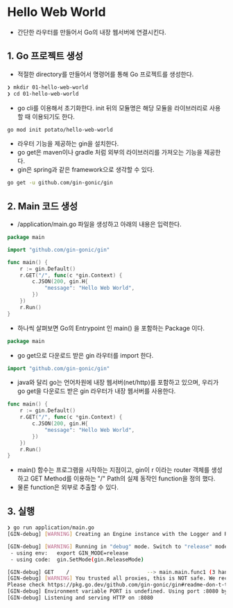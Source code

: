 # Hello Web World

- 간단한 라우터를 만들어서 Go의 내장 웹서버에 연결시킨다.

## 1. Go 프로젝트 생성

- 적절한 directory를 만들어서 명령어를 통해 Go 프로젝트를 생성한다.

```sh
❯ mkdir 01-hello-web-world
❯ cd 01-hello-web-world
```

- go cli를 이용해서 초기화한다. init 뒤의 모듈명은 해당 모듈을 라이브러리로 사용할 때 이용되기도 한다.

```sh
go mod init potato/hello-web-world
```

- 라우터 기능을 제공하는 gin을 설치한다. 
- go get은 maven이나 gradle 처럼 외부의 라이브러리를 가져오는 기능을 제공한다.
- gin은 spring과 같은 framework으로 생각할 수 있다.

```sh
go get -u github.com/gin-gonic/gin
```

## 2. Main 코드 생성

- /application/main.go 파일을 생성하고 아래의 내용은 입력한다.
  
```go
package main

import "github.com/gin-gonic/gin"

func main() {
	r := gin.Default()
	r.GET("/", func(c *gin.Context) {
		c.JSON(200, gin.H{
			"message": "Hello Web World",
		})
	})
	r.Run()
}

```

- 하나씩 살펴보면 Go의 Entrypoint 인 main() 을 포함하는 Package 이다.

``` go
package main
```

- go get으로 다운로드 받은 gin 라우터를 import 한다.

```go
import "github.com/gin-gonic/gin"
```

- java와 달리 go는 언어차원에 내장 웹서버(net/http)를 포함하고 있으며, 우리가 go get을 다운로드 받은 gin 라우터가 내장 웹서버를 사용한다.

```go
func main() {
	r := gin.Default()
	r.GET("/", func(c *gin.Context) {
		c.JSON(200, gin.H{
			"message": "Hello Web World",
		})
	})
	r.Run()
}
```

- main() 함수는 프로그램을 시작하는 지점이고, gin이 r 이라는 router 객체를 생성하고 GET Method를 이용하는 "/" Path의 실제 동작인 function을 정의 했다.
- 물론 function은 외부로 추출할 수 있다.

## 3. 실행
```sh
❯ go run application/main.go
[GIN-debug] [WARNING] Creating an Engine instance with the Logger and Recovery middleware already attached.

[GIN-debug] [WARNING] Running in "debug" mode. Switch to "release" mode in production.
 - using env:   export GIN_MODE=release
 - using code:  gin.SetMode(gin.ReleaseMode)

[GIN-debug] GET    /                         --> main.main.func1 (3 handlers)
[GIN-debug] [WARNING] You trusted all proxies, this is NOT safe. We recommend you to set a value.
Please check https://pkg.go.dev/github.com/gin-gonic/gin#readme-don-t-trust-all-proxies for details.
[GIN-debug] Environment variable PORT is undefined. Using port :8080 by default
[GIN-debug] Listening and serving HTTP on :8080
```

